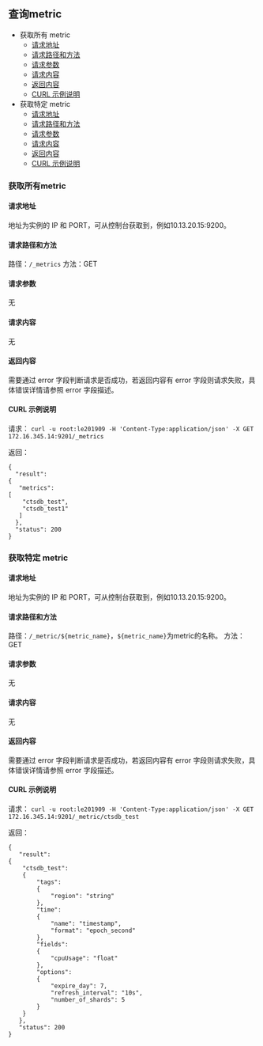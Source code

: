 ## 查询metric

- 获取所有 metric
  - [请求地址](跳转超链接)
  - [请求路径和方法](跳转超链接)
  - [请求参数](跳转超链接)
  - [请求内容](跳转超链接)
  - [返回内容](跳转超链接)
  - [CURL 示例说明](跳转超链接)
- 获取特定 metric
  - [请求地址](跳转超链接)
  - [请求路径和方法](跳转超链接)
  - [请求参数](跳转超链接)
  - [请求内容](跳转超链接)
  - [返回内容](跳转超链接)
  - [CURL 示例说明](跳转超链接)

### 获取所有metric

#### 请求地址

地址为实例的 IP 和 PORT，可从控制台获取到，例如10.13.20.15:9200。

#### 请求路径和方法

路径：`/_metrics`
方法：GET

#### 请求参数

无

#### 请求内容

无

#### 返回内容

需要通过 error 字段判断请求是否成功，若返回内容有 error 字段则请求失败，具体错误详情请参照 error 字段描述。

#### CURL 示例说明

请求：
`curl -u root:le201909 -H 'Content-Type:application/json' -X GET 172.16.345.14:9201/_metrics`

返回：

```
{
  "result": 
{
   "metrics": 
[
    "ctsdb_test",
    "ctsdb_test1"
   ]
  },
  "status": 200
}
```

### 获取特定 metric

#### 请求地址

地址为实例的 IP 和 PORT，可从控制台获取到，例如10.13.20.15:9200。

#### 请求路径和方法

路径：`/_metric/${metric_name}`，`${metric_name}`为metric的名称。
方法：GET

#### 请求参数

无

#### 请求内容

无

#### 返回内容

需要通过 error 字段判断请求是否成功，若返回内容有 error 字段则请求失败，具体错误详情请参照 error 字段描述。

#### CURL 示例说明

请求：
`curl -u root:le201909 -H 'Content-Type:application/json' -X GET 172.16.345.14:9201/_metric/ctsdb_test`

返回：

```
{
   "result": 
{
    "ctsdb_test": 
    {
        "tags": 
        {
            "region": "string"
        },
        "time": 
        {
            "name": "timestamp",
            "format": "epoch_second"
        },
        "fields": 
        {
            "cpuUsage": "float"
        },
        "options": 
        {
            "expire_day": 7,
            "refresh_interval": "10s",
            "number_of_shards": 5
        }
    }
   },
   "status": 200
}
```
